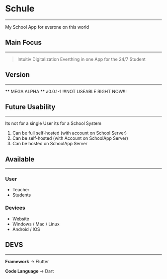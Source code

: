 # Schule
---
My School App for everone on this world 

## Main Focus
---
> Intuitiv
> Digitalization
> Everthing in one App for the 24/7 Student

## Version
---
** MEGA ALPHA **
a0.0.1-1
!!!NOT USEABLE RIGHT NOW!!!

## Future Usability
---
Its not for a single User its for a School System 
1. Can be full self-hosted (with account on School Server) 
2. Can be self-hosted (with Account on SchoolApp Server)
3. Can be hosted on SchoolApp Server

## Available
---
### User
- Teacher
- Students

### Devices
- Website
- Windows / Mac / Linux
- Android / IOS

## DEVS
---
**Framework**
-> Flutter

**Code Language**
-> Dart


 
